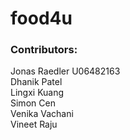 # food4u

### Contributors:

<p>Jonas Raedler U06482163 <br>
Dhanik Patel <br>
Lingxi Kuang <br>
Simon Cen <br>
Venika Vachani <br>
Vineet Raju </p>
